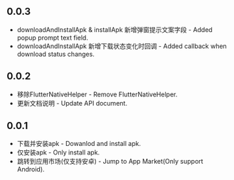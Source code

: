 
## 0.0.3
* downloadAndInstallApk & installApk 新增弹窗提示文案字段 - Added popup prompt text field.
* downloadAndInstallApk 新增下载状态变化时回调 - Added callback when download status changes.

## 0.0.2

* 移除FlutterNativeHelper - Remove FlutterNativeHelper.
* 更新文档说明 - Update API document.

## 0.0.1

* 下载并安装apk - Dowanlod and install apk.
* 仅安装apk - Only install apk.
* 跳转到应用市场(仅支持安卓) - Jump to App Market(Only support Android).